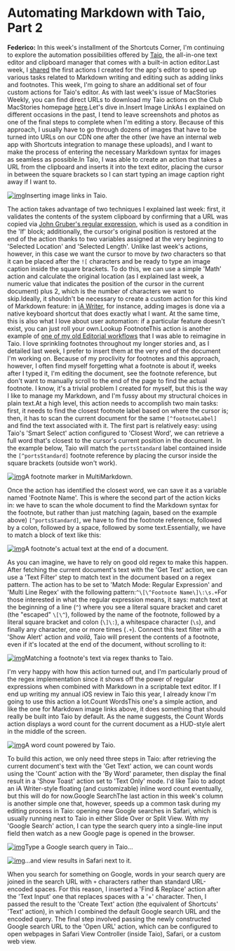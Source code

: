 # Automating Markdown with Taio, Part 2

**Federico:** In this week's installment of the Shortcuts Corner, I'm continuing to explore the automation possibilities offered by [Taio](https://apps.apple.com/us/app/taio-markdown-text-actions/id1527036273), the all-in-one text editor and clipboard manager that comes with a built-in action editor.Last week, I [shared](https://mailchi.mp/macstories/wtgeho45h9h4wo5ughutoih4w9ptgehutwg3hutigheuibbkj35qg7f) the first actions I created for the app's editor to speed up various tasks related to Markdown writing and editing such as adding links and footnotes. This week, I'm going to share an additional set of four custom actions for Taio's editor. As with last week's issue of MacStories Weekly, you can find direct URLs to download my Taio actions on the Club MacStories homepage [here](https://club.macstories.net/).Let's dive in.Insert Image LinkAs I explained on different occasions in the past, I tend to leave screenshots and photos as one of the final steps to complete when I'm editing a story. Because of this approach, I usually have to go through dozens of images that have to be turned into URLs on our CDN one after the other (we have an internal web app with Shortcuts integration to manage these uploads), and I want to make the process of entering the necessary Markdown syntax for images as seamless as possible.In Taio, I was able to create an action that takes a URL from the clipboard and inserts it into the text editor, placing the cursor in between the square brackets so I can start typing an image caption right away if I want to.

[![img](https://mcusercontent.com/9f4b80a35728f7271fe3ea6ff/images/b7d5f54d-5ae0-48ec-8fe3-4ae38b5beb94.png)](https://d8fa96d6061491bec818-41a52a109fa0fefb17700938627149a6.ssl.cf1.rackcdn.com/Image-1616165346831.png)Inserting image links in Taio.

The action takes advantage of two techniques I explained last week: first, it validates the contents of the system clipboard by confirming that a URL was copied via [John Gruber's regular expression](https://daringfireball.net/2010/07/improved_regex_for_matching_urls), which is used as a condition in the 'If' block; additionally, the cursor's original position is restored at the end of the action thanks to two variables assigned at the very beginning to 'Selected Location' and 'Selected Length'. Unlike last week's actions, however, in this case we want the cursor to move by *two* characters so that it can be placed after the `![` characters and be ready to type an image caption inside the square brackets. To do this, we can use a simple 'Math' action and calculate the original location (as I explained last week, a numeric value that indicates the position of the cursor in the current document) plus 2, which is the number of characters we want to skip.Ideally, it shouldn't be necessary to create a custom action for this kind of Markdown feature: in [iA Writer](https://apps.apple.com/us/app/ia-writer/id775737172), for instance, adding images is done via a native keyboard shortcut that does exactly what I want. At the same time, this is also what I love about user automation: if a particular feature doesn't exist, you can just roll your own.Lookup FootnoteThis action is another example of [one of my old Editorial workflows](https://www.macstories.net/stories/editorial-for-ipad-review/#find-footnote) that I was able to reimagine in Taio. I love sprinkling footnotes throughout my longer stories and, as I detailed last week, I prefer to insert them at the very end of the document I'm working on. Because of my proclivity for footnotes and this approach, however, I often find myself forgetting what a footnote is about if, weeks after I typed it, I'm editing the document, see the footnote reference, but don't want to manually scroll to the end of the page to find the actual footnote. I know, it's a trivial problem I created for myself, but this is the way I like to manage my Markdown, and I'm fussy about my structural choices in plain text.At a high level, this action needs to accomplish two main tasks: first, it needs to find the closest footnote label based on where the cursor is; then, it has to scan the current document for the same `[^footnoteLabel]` and find the text associated with it. The first part is relatively easy: using Taio's 'Smart Select' action configured to 'Closest Word', we can retrieve a full word that's closest to the cursor's current position in the document. In the example below, Taio will match the `portsStandard` label contained inside the `[^portsStandard]` footnote reference by placing the cursor inside the square brackets (outside won't work).

[![img](https://mcusercontent.com/9f4b80a35728f7271fe3ea6ff/images/ff34719d-43de-4c27-86da-bda94b27a1cc.png)](https://d8fa96d6061491bec818-41a52a109fa0fefb17700938627149a6.ssl.cf1.rackcdn.com/iVBORw0KGgoAAAANSUhEUgAAC50AAAjwCAYAAAAKgq9xAAAACXBIWXMAAAsTAAALEwEAmpwYAAAM-1616165508042.png)A footnote marker in MultiMarkdown.

Once the action has identified the closest word, we can save it as a variable named 'Footnote Name'. This is where the second part of the action kicks in: we have to scan the whole document to find the Markdown syntax for the footnote, but rather than just matching (again, based on the example above) `[^portsStandard]`, we have to find the footnote reference, followed by a colon, followed by a space, followed by some text.Essentially, we have to match a block of text like this:

[![img](https://mcusercontent.com/9f4b80a35728f7271fe3ea6ff/images/47bb37da-9598-43ff-a32b-32db56df36a9.png)](https://d8fa96d6061491bec818-41a52a109fa0fefb17700938627149a6.ssl.cf1.rackcdn.com/iVBORw0KGgoAAAANSUhEUgAAC50AAAjwCAYAAAAKgq9xAAAACXBIWXMAAAsTAAALEwEAmpwYAAAM-1616166020306.png)A footnote's actual text at the end of a document.

As you can imagine, we have to rely on good old regex to make this happen. After fetching the current document's text with the 'Get Text' action, we can use a 'Text Filter' step to match text in the document based on a regex pattern. The action has to be set to 'Match Mode: Regular Expression' and 'Multi Line Regex' with the following pattern:`^\[\^Footnote Name\]\:\s.+`For those interested in what the regular expression means, it says: match text at the beginning of a line (`^`) where you see a literal square bracket and caret (the "escaped" `\[\^`), followed by the name of the footnote, followed by a literal square bracket and colon (`\]\:`), a whitespace character (`\s`), and finally any character, one or more times (`.+`). Connect this text filter with a 'Show Alert' action and *voilà*, Taio will present the contents of a footnote, even if it's located at the end of the document, without scrolling to it:

[![img](https://mcusercontent.com/9f4b80a35728f7271fe3ea6ff/images/9b6703cd-e6d8-4c3a-ae69-5de0fa93bbf0.png)](https://d8fa96d6061491bec818-41a52a109fa0fefb17700938627149a6.ssl.cf1.rackcdn.com/iVBORw0KGgoAAAANSUhEUgAAC50AAAjwCAYAAAAKgq9xAAAACXBIWXMAAAsTAAALEwEAmpwYAAAM-1616166094778.png)Matching a footnote's text via regex thanks to Taio.

I'm very happy with how this action turned out, and I'm particularly proud of the regex implementation since it shows off the power of regular expressions when combined with Markdown in a scriptable text editor. If I end up writing my annual iOS review in Taio this year, I already know I'm going to use this action a lot.Count WordsThis one's a simple action, and like the one for Markdown image links above, it does something that should really be built into Taio by default. As the name suggests, the Count Words action displays a word count for the current document as a HUD-style alert in the middle of the screen.

[![img](https://mcusercontent.com/9f4b80a35728f7271fe3ea6ff/images/664bc1c2-29a1-4dd4-9e41-5d1d828606c6.png)](https://d8fa96d6061491bec818-41a52a109fa0fefb17700938627149a6.ssl.cf1.rackcdn.com/iVBORw0KGgoAAAANSUhEUgAAC50AAAjwCAYAAAAKgq9xAAAACXBIWXMAAAsTAAALEwEAmpwYAAAM-1616166198772.png)A word count powered by Taio.

To build this action, we only need three steps in Taio: after retrieving the current document's text with the 'Get Text' action, we can count words using the 'Count' action with the 'By Word' parameter, then display the final result in a 'Show Toast' action set to 'Text Only' mode. I'd like Taio to adopt an iA Writer-style floating (and customizable) inline word count eventually, but this will do for now.Google SearchThe last action in this week's column is another simple one that, however, speeds up a common task during my editing process in Taio: opening new Google searches in Safari, which is usually running next to Taio in either Slide Over or Split View. With my 'Google Search' action, I can type the search query into a single-line input field then watch as a new Google page is opened in the browser.

[![img](https://mcusercontent.com/9f4b80a35728f7271fe3ea6ff/images/d6d27189-2b4f-4306-92ba-c3c66b5909b8.png)](https://d8fa96d6061491bec818-41a52a109fa0fefb17700938627149a6.ssl.cf1.rackcdn.com/iVBORw0KGgoAAAANSUhEUgAAC50AAAjwCAYAAAAKgq9xAAAACXBIWXMAAAsTAAALEwEAmpwYAAAM-1616166260264.png)Type a Google search query in Taio...

[![img](https://mcusercontent.com/9f4b80a35728f7271fe3ea6ff/images/1e00a509-1bc7-42a4-8b37-db65ae1ad413.png)](https://d8fa96d6061491bec818-41a52a109fa0fefb17700938627149a6.ssl.cf1.rackcdn.com/iVBORw0KGgoAAAANSUhEUgAAC50AAAjwCAYAAAAKgq9xAAAACXBIWXMAAAsTAAALEwEAmpwYAAAM-1616166299308.png)...and view results in Safari next to it.

When you search for something on Google, words in your search query are joined in the search URL with `+` characters rather than standard URL-encoded spaces. For this reason, I inserted a 'Find & Replace' action after the 'Text Input' one that replaces spaces with a '+' character. Then, I passed the result to the 'Create Text' action (the equivalent of Shortcuts' 'Text' action), in which I combined the default Google search URL and the encoded query. The final step involved passing the newly constructed Google search URL to the 'Open URL' action, which can be configured to open webpages in Safari View Controller (inside Taio), Safari, or a custom web view.
